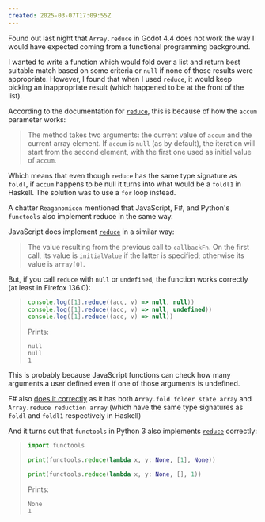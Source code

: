 ```yaml
---
created: 2025-03-07T17:09:55Z
---
```


Found out last night that `Array.reduce` in Godot 4.4 does not work the way I would have expected coming from a functional programming background.

I wanted to write a function which would fold over a list and return best suitable match based on some criteria or `null` if none of those results were appropriate. However, I found that when I used `reduce`, it would keep picking an inappropriate result (which happened to be at the front of the list).

According to the documentation for [`reduce`](https://docs.godotengine.org/en/4.4/classes/class_array.html#class-array-method-reduce), this is because of how the `accum` parameter works:

> The method takes two arguments: the current value of `accum` and the current array element. If `accum` is `null` (as by default), the iteration will start from the second element, with the first one used as initial value of `accum`.

Which means that even though `reduce` has the same type signature as `foldl`, if `accum` happens to be null it turns into what would be a `foldl1` in Haskell. The solution was to use a `for` loop instead.

A chatter `Reaganomicon` mentioned that JavaScript, F#, and Python's `functools` also implement reduce in the same way.

JavaScript does implement [`reduce`](https://developer.mozilla.org/en-US/docs/Web/JavaScript/Reference/Global_Objects/Array/reduce) in a similar way:

> The value resulting from the previous call to `callbackFn`. On the first call, its value is `initialValue` if the latter is specified; otherwise its value is `array[0]`.

But, if you call `reduce` with `null` or `undefined`, the function works correctly (at least in Firefox 136.0):

> ```js
> console.log([1].reduce((acc, v) => null, null))
> console.log([1].reduce((acc, v) => null, undefined))
> console.log([1].reduce((acc, v) => null))
> ```
> Prints:
> ```
> null
> null
> 1
> ```

This is probably because JavaScript functions can check how many arguments a user defined even if one of those arguments is undefined.

F# also [does it correctly](https://fsharp.github.io/fsharp-core-docs/reference/fsharp-collections-arraymodule.html#reduce) as it has both `Array.fold folder state array` and `Array.reduce reduction array` (which have the same type signatures as `foldl` and `foldl1` respectively in Haskell)

And it turns out that `functools` in Python 3 also implements [`reduce`](https://docs.python.org/3/library/functools.html#functools.reduce) correctly:

> ```py
> import functools
>
> print(functools.reduce(lambda x, y: None, [1], None))
> 
> print(functools.reduce(lambda x, y: None, [], 1))
> ```
> Prints:
> ```
> None
> 1
> ```
